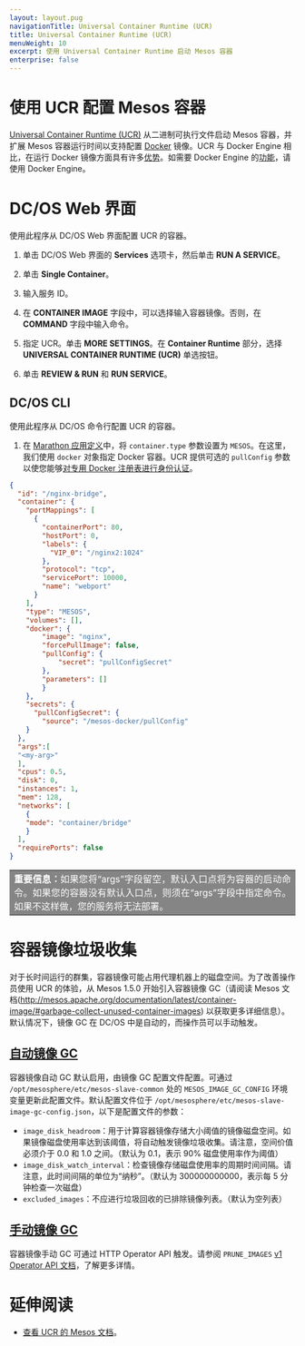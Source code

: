 ```yaml
---
layout: layout.pug
navigationTitle: Universal Container Runtime (UCR)
title: Universal Container Runtime (UCR)
menuWeight: 10
excerpt: 使用 Universal Container Runtime 启动 Mesos 容器 
enterprise: false
---
```


# 使用 UCR 配置 Mesos 容器

[Universal Container Runtime (UCR)](http://mesos.apache.org/documentation/latest/container-image) 从二进制可执行文件启动 Mesos 容器，并扩展 Mesos 容器运行时间以支持配置 [Docker](https://docker.com/) 镜像。UCR 与 Docker Engine 相比，在运行 Docker 镜像方面具有许多[优势](/zh/1.11/deploying-services/containerizers/)。如需要 Docker Engine 的[功能](/zh/1.11/deploying-services/containerizers/#container-runtime-features)，请使用 Docker Engine。

# DC/OS Web 界面
使用此程序从 DC/OS Web 界面配置 UCR 的容器。

1. 单击 DC/OS Web 界面的 **Services** 选项卡，然后单击 **RUN A SERVICE**。

1. 单击 **Single Container**。

1. 输入服务 ID。

1. 在 **CONTAINER IMAGE** 字段中，可以选择输入容器镜像。否则，在 **COMMAND** 字段中输入命令。

1. 指定 UCR。单击 **MORE SETTINGS**。在 **Container Runtime** 部分，选择 **UNIVERSAL CONTAINER RUNTIME (UCR)** 单选按钮。

1. 单击 **REVIEW & RUN** 和 **RUN SERVICE**。


## DC/OS CLI
使用此程序从 DC/OS 命令行配置 UCR 的容器。

1. 在 [Marathon 应用定义](/zh/1.11/deploying-services/creating-services/#deploying-a-simple-docker-based-application-with-the-rest-api)中，将 `container.type` 参数设置为 `MESOS`。在这里，我们使用 `docker` 对象指定 Docker 容器。UCR 提供可选的 `pullConfig` 参数以使您能够[对专用 Docker 注册表进行身份认证](/zh/1.11/deploying-services/private-docker-registry/)。

```json
{
  "id": "/nginx-bridge",
  "container": {
    "portMappings": [
      {
        "containerPort": 80,
        "hostPort": 0,
        "labels": {
          "VIP_0": "/nginx2:1024"
        },
        "protocol": "tcp",
        "servicePort": 10000,
        "name": "webport"
      }
    ],
    "type": "MESOS",
    "volumes": [],
    "docker": {
        "image": "nginx",
        "forcePullImage": false,
        "pullConfig": {
            "secret": "pullConfigSecret"
        },
        "parameters": []
        }
    },
    "secrets": {
      "pullConfigSecret": {
        "source": "/mesos-docker/pullConfig"
    }
  },
  "args":[
  "<my-arg>"
  ],
  "cpus": 0.5,
  "disk": 0,
  "instances": 1,
  "mem": 128,
  "networks": [
    {
    "mode": "container/bridge"
    }
  ],
  "requirePorts": false
}
```

<table class=“table” bgcolor=#858585>
<tr> 
  <td align=justify style=color:white><strong>重要信息：</strong>如果您将“args”字段留空，默认入口点将为容器的启动命令。如果您的容器没有默认入口点，则须在“args”字段中指定命令。如果不这样做，您的服务将无法部署。</td> 
</tr> 
</table>

# 容器镜像垃圾收集

对于长时间运行的群集，容器镜像可能占用代理机器上的磁盘空间。为了改善操作员使用 UCR 的体验，从 Mesos 1.5.0 开始引入容器镜像 GC（请阅读 Mesos 文档(http://mesos.apache.org/documentation/latest/container-image/#garbage-collect-unused-container-images) 以获取更多详细信息）。默认情况下，镜像 GC 在 DC/OS 中是自动的，而操作员可以手动触发。

## [自动镜像 GC](http://mesos.apache.org/documentation/latest/container-image/#automatic-image-gc-through-agent-flag)

容器镜像自动 GC 默认启用，由镜像 GC 配置文件配置。可通过 `/opt/mesosphere/etc/mesos-slave-common` 处的 `MESOS_IMAGE_GC_CONFIG` 环境变量更新此配置文件。默认配置文件位于 `/opt/mesosphere/etc/mesos-slave-image-gc-config.json`，以下是配置文件的参数：

- `image_disk_headroom`：用于计算容器镜像存储大小阈值的镜像磁盘空间。如果镜像磁盘使用率达到该阈值，将自动触发镜像垃圾收集。请注意，空间价值必须介于 0.0 和 1.0 之间。（默认为 0.1，表示 90% 磁盘使用率作为阈值）
- `image_disk_watch_interval`：检查镜像存储磁盘使用率的周期时间间隔。请注意，此时间间隔的单位为“纳秒”。（默认为 300000000000，表示每 5 分钟检查一次磁盘）
- `excluded_images`：不应进行垃圾回收的已排除镜像列表。（默认为空列表）

## [手动镜像 GC](http://mesos.apache.org/documentation/latest/container-image/#manual-image-gc-through-http-api)

容器镜像手动 GC 可通过 HTTP Operator API 触发。请参阅 `PRUNE_IMAGES` [v1 Operator API 文档](http://mesos.apache.org/documentation/latest/operator-http-api/#prune_images)，了解更多详情。

# 延伸阅读
- [查看 UCR 的 Mesos 文档](http://mesos.apache.org/documentation/latest/container-image/)。
